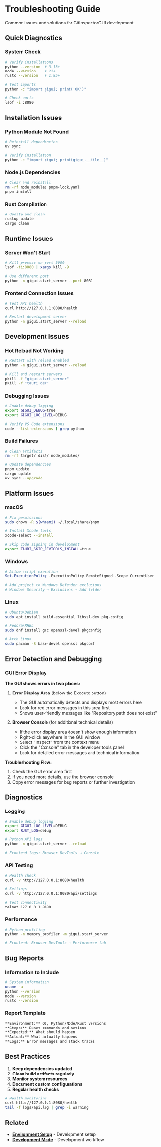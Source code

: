 # Troubleshooting Guide

Common issues and solutions for GitInspectorGUI development.

## Quick Diagnostics

### System Check

```bash
# Verify installations
python --version  # 3.13+
node --version    # 22+
rustc --version   # 1.85+

# Test imports
python -c "import gigui; print('OK')"

# Check ports
lsof -i :8080
```

## Installation Issues

### Python Module Not Found

```bash
# Reinstall dependencies
uv sync

# Verify installation
python -c "import gigui; print(gigui.__file__)"
```

### Node.js Dependencies

```bash
# Clear and reinstall
rm -rf node_modules pnpm-lock.yaml
pnpm install
```

### Rust Compilation

```bash
# Update and clean
rustup update
cargo clean
```

## Runtime Issues

### Server Won't Start

```bash
# Kill process on port 8080
lsof -ti:8080 | xargs kill -9

# Use different port
python -m gigui.start_server --port 8081
```

### Frontend Connection Issues

```bash
# Test API health
curl http://127.0.0.1:8080/health

# Restart development server
python -m gigui.start_server --reload
```

## Development Issues

### Hot Reload Not Working

```bash
# Restart with reload enabled
python -m gigui.start_server --reload

# Kill and restart servers
pkill -f "gigui.start_server"
pkill -f "tauri dev"
```

### Debugging Issues

```bash
# Enable debug logging
export GIGUI_DEBUG=true
export GIGUI_LOG_LEVEL=DEBUG

# Verify VS Code extensions
code --list-extensions | grep python
```

### Build Failures

```bash
# Clean artifacts
rm -rf target/ dist/ node_modules/

# Update dependencies
pnpm update
cargo update
uv sync --upgrade
```

## Platform Issues

### macOS

```bash
# Fix permissions
sudo chown -R $(whoami) ~/.local/share/pnpm

# Install Xcode tools
xcode-select --install

# Skip code signing in development
export TAURI_SKIP_DEVTOOLS_INSTALL=true
```

### Windows

```powershell
# Allow script execution
Set-ExecutionPolicy -ExecutionPolicy RemoteSigned -Scope CurrentUser

# Add project to Windows Defender exclusions
# Windows Security → Exclusions → Add folder
```

### Linux

```bash
# Ubuntu/Debian
sudo apt install build-essential libssl-dev pkg-config

# Fedora/RHEL
sudo dnf install gcc openssl-devel pkgconfig

# Arch Linux
sudo pacman -S base-devel openssl pkgconf
```

## Error Detection and Debugging

### GUI Error Display

**The GUI shows errors in two places:**

1. **Error Display Area** (below the Execute button)

    - The GUI automatically detects and displays most errors here
    - Look for red error messages in this area first
    - Shows user-friendly messages like "Repository path does not exist"

2. **Browser Console** (for additional technical details)
    - If the error display area doesn't show enough information
    - Right-click anywhere in the GUI window
    - Select "Inspect" from the context menu
    - Click the "Console" tab in the developer tools panel
    - Look for detailed error messages and technical information

**Troubleshooting Flow:**

1. Check the GUI error area first
2. If you need more details, use the browser console
3. Copy error messages for bug reports or further investigation

## Diagnostics

### Logging

```bash
# Enable debug logging
export GIGUI_LOG_LEVEL=DEBUG
export RUST_LOG=debug

# Python API logs
python -m gigui.start_server --reload

# Frontend logs: Browser DevTools → Console
```

### API Testing

```bash
# Health check
curl -v http://127.0.0.1:8080/health

# Settings
curl -v http://127.0.0.1:8080/api/settings

# Test connectivity
telnet 127.0.0.1 8080
```

### Performance

```bash
# Python profiling
python -m memory_profiler -m gigui.start_server

# Frontend: Browser DevTools → Performance tab
```

## Bug Reports

### Information to Include

```bash
# System information
uname -a
python --version
node --version
rustc --version
```

### Report Template

```markdown
**Environment:** OS, Python/Node/Rust versions
**Steps:** Exact commands and actions
**Expected:** What should happen
**Actual:** What actually happens
**Logs:** Error messages and stack traces
```

## Best Practices

1. **Keep dependencies updated**
2. **Clean build artifacts regularly**
3. **Monitor system resources**
4. **Document custom configurations**
5. **Regular health checks**

```bash
# Health monitoring
curl http://127.0.0.1:8080/health
tail -f logs/api.log | grep -i warning
```

## Related

-   **[Environment Setup](environment-setup.md)** - Development setup
-   **[Development Mode](development-mode.md)** - Development workflow
